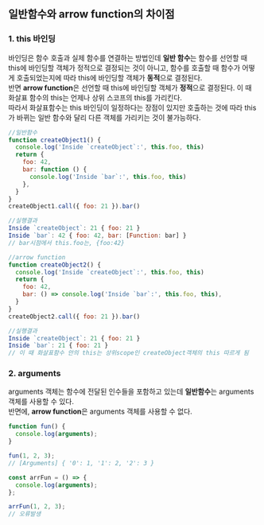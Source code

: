 ## 일반함수와 arrow function의 차이점
### 1. this 바인딩
바인딩은 함수 호출과 실제 함수를 연결하는 방법인데 **일반 함수**는 함수를 선언할 때 this에 바인딩할 객체가 정적으로 결정되는 것이 아니고, 함수를 호출할 때 함수가 어떻게 호출되었는지에 따라 this에 바인딩할 객체가 **동적**으로 결정된다.  
반면 **arrow function**은 선언할 때 this에 바인딩할 객체가 **정적**으로 결정된다.
이 때 화살표 함수의 this는 언제나 상위 스코프의 this를 가리킨다.  
따라서 화살표함수는 this 바인딩이 일정하다는 장점이 있지만 호출하는 것에 따라 this가 바뀌는 일반 함수와 달리 다른 객체를 가리키는 것이 불가능하다.
```javascript
//일반함수
function createObject1() {
  console.log('Inside `createObject`:', this.foo, this)
  return {
    foo: 42,
    bar: function () {
      console.log('Inside `bar`:', this.foo, this)
    },
  }
}
createObject1.call({ foo: 21 }).bar()

//실행결과
Inside `createObject`: 21 { foo: 21 }
Inside `bar`: 42 { foo: 42, bar: [Function: bar] }
// bar시점에서 this.foo는, {foo:42}

//arrow function
function createObject2() {
  console.log('Inside `createObject`:', this.foo, this)
  return {
    foo: 42,
    bar: () => console.log('Inside `bar`:', this.foo, this),
  }
}
createObject2.call({ foo: 21 }).bar()

//실행결과
Inside `createObject`: 21 { foo: 21 }
Inside `bar`: 21 { foo: 21 }
// 이 때 화살표함수 안의 this는 상위scope인 createObject객체의 this 따르게 됨
```

### 2. arguments
arguments 객체는 함수에 전달된 인수들을 포함하고 있는데 **일반함수**는 arguments 객체를 사용할 수 있다.  
반면에, **arrow function**은 arguments 객체를 사용할 수 없다.
```javascript
function fun() {
  console.log(arguments); 
}

fun(1, 2, 3);
// [Arguments] { '0': 1, '1': 2, '2': 3 }

const arrFun = () => {
  console.log(arguments); 
};

arrFun(1, 2, 3);
// 오류발생
```